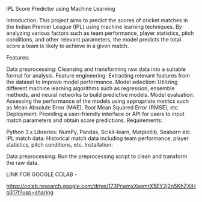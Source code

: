 IPL Score Predictor using Machine Learning

Introduction:
This project aims to predict the scores of cricket matches in the Indian Premier League (IPL) using machine learning techniques. By analyzing various factors such as team performance, player statistics, pitch conditions, and other relevant parameters, the model predicts the total score a team is likely to achieve in a given match.

Features:

Data preprocessing: Cleansing and transforming raw data into a suitable format for analysis.
Feature engineering: Extracting relevant features from the dataset to improve model performance.
Model selection: Utilizing different machine learning algorithms such as regression, ensemble methods, and neural networks to build predictive models.
Model evaluation: Assessing the performance of the models using appropriate metrics such as Mean Absolute Error (MAE), Root Mean Squared Error (RMSE), etc.
Deployment: Providing a user-friendly interface or API for users to input match parameters and obtain score predictions.
Requirements:

Python 3.x
Libraries: NumPy, Pandas, Scikit-learn, Matplotlib, Seaborn etc.
IPL match data: Historical match data including team performance, player statistics, pitch conditions, etc.
Installation:


Data preprocessing: Run the preprocessing script to clean and transform the raw data.





LINK FOR GOOGLE COLAB -


https://colab.research.google.com/drive/173PrwmxXaemrX5EY2j2n5KhZXiHq317t?usp=sharing

